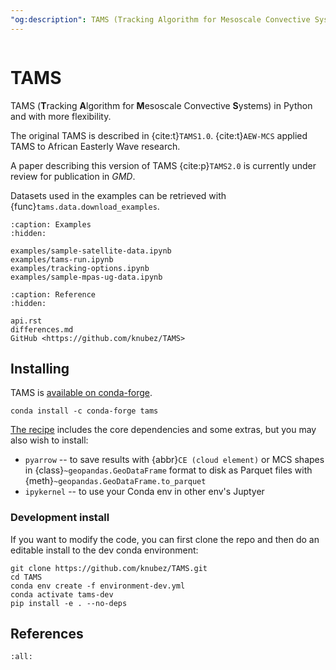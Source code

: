 ```yaml
---
"og:description": TAMS (Tracking Algorithm for Mesoscale Convective Systems) in Python
---
```


```{module} tams

```

# TAMS

TAMS (**T**racking **A**lgorithm for **M**esoscale Convective **S**ystems) in Python and with more flexibility.

The original TAMS is described in {cite:t}`TAMS1.0`.
{cite:t}`AEW-MCS` applied TAMS to African Easterly Wave research.

A paper describing this version of TAMS {cite:p}`TAMS2.0` is currently under review for publication in _GMD_.

Datasets used in the examples can be retrieved with
{func}`tams.data.download_examples`.

```{toctree}
:caption: Examples
:hidden:

examples/sample-satellite-data.ipynb
examples/tams-run.ipynb
examples/tracking-options.ipynb
examples/sample-mpas-ug-data.ipynb
```

```{toctree}
:caption: Reference
:hidden:

api.rst
differences.md
GitHub <https://github.com/knubez/TAMS>
```

## Installing

TAMS is [available on conda-forge](https://anaconda.org/conda-forge/tams).

```{prompt} bash
conda install -c conda-forge tams
```

[The recipe](https://github.com/conda-forge/tams-feedstock/blob/main/recipe/meta.yaml)
includes the core dependencies and some extras, but you may also wish to install:

- `pyarrow` -- to save results
  with {abbr}`CE (cloud element)` or MCS shapes
  in {class}`~geopandas.GeoDataFrame` format
  to disk as Parquet files with {meth}`~geopandas.GeoDataFrame.to_parquet`
- `ipykernel` -- to use your Conda env in other env's Juptyer

### Development install

If you want to modify the code, you can first clone the repo
and then do an editable install to the dev conda environment:

```{prompt} bash
git clone https://github.com/knubez/TAMS.git
cd TAMS
conda env create -f environment-dev.yml
conda activate tams-dev
pip install -e . --no-deps
```

## References

```{bibliography}
:all:
```
